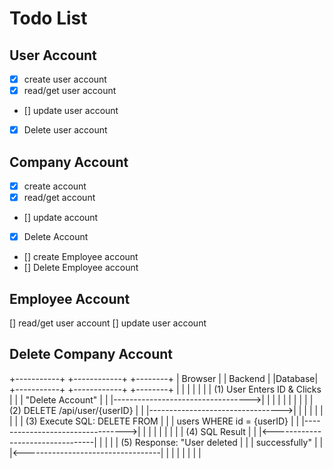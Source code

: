 # Todo List

## User Account

- [x] create user account
- [x] read/get user account
- [] update user account
- [x] Delete user account

## Company Account

- [x] create account
- [X] read/get account
- [] update account
- [x] Delete Account
- [] create Employee account
- [] Delete Employee account

## Employee Account

[] read/get user account
[] update user account

<!-- #### 1. Setup Docker Environment

- [x] **Docker Installation**: Install Docker on your development machine.
- [x] **Docker Compose Configuration**: Set up a `docker-compose.yml` file to define services for Redis, Postgres, and your Go application.
- [x] **Database Initialization Script**: Write a script to initialize the Postgres database schema and seed initial data if required.

#### 2. Implement Authentication

- [x] **User Registration**: Implement an endpoint to allow users to register with email and password. Store user credentials securely in Postgres.
- [x] **User Login**: Implement an endpoint to authenticate users using email and password. Use Redis for session management and JWT (JSON Web Tokens) for authentication.
- [x] **Password Hashing**: Hash user passwords before storing them in the database using a secure hashing algorithm like bcrypt.

#### 3. Implement Authorization

- [ ] **Role-based Access Control (RBAC)**: Define user roles (e.g., admin, customer) and implement authorization logic based on roles and permissions.
- [ ] **Auth Middleware**: Create middleware to check JWT tokens in requests and enforce authentication and authorization for protected routes.

#### 4. CORS Handling

- [X] **Configure CORS Middleware**: Use Chi's CORS middleware to handle Cross-Origin Resource Sharing (CORS) to allow your frontend to interact with your backend APIs from a different origin.

#### 5. Testing and Documentation

- [ ] **Unit Testing**: Write unit tests for authentication, authorization, and middleware functions.
- [ ] **API Documentation**: Document your authentication and authorization endpoints using tools like Swagger or Postman.

#### 6. Deployment

- [ ] **Dockerize Go Application**: Create a Dockerfile to package your Go application.
- [ ] **Deployment Strategy**: Decide on a deployment strategy (e.g., Docker Swarm, Kubernetes, or a cloud platform like AWS, GCP, or Azure) and deploy your Dockerized application. -->

## Delete Company Account

+-----------+                       +------------+                       +--------+
|  Browser  |                       |  Backend   |                       |Database|
+-----------+                       +------------+                       +--------+
      |                                   |                                  |
      |                                   |                                  |
      |    (1) User Enters ID & Clicks    |                                  |
      |    "Delete Account"               |                                  |
      |---------------------------------->|                                  |
      |                                   |                                  |
      |                                   |                                  |
      |                                   | (2) DELETE /api/user/{userID}    |
      |                                   |--------------------------------->|
      |                                   |                                  |
      |                                   |                                  |
      |                                   | (3) Execute SQL: DELETE FROM     |
      |                                   |     users WHERE id = {userID}    |
      |                                   |--------------------------------->|
      |                                   |                                  |
      |                                   |                                  |
      |                                   |         (4) SQL Result           |
      |                                   |<---------------------------------|
      |                                   |                                  |
      |  (5) Response: "User deleted      |                                  |
      |  successfully"                    |                                  |
      |<----------------------------------|                                  |
      |                                   |                                  |
      |                                   |                                  |
